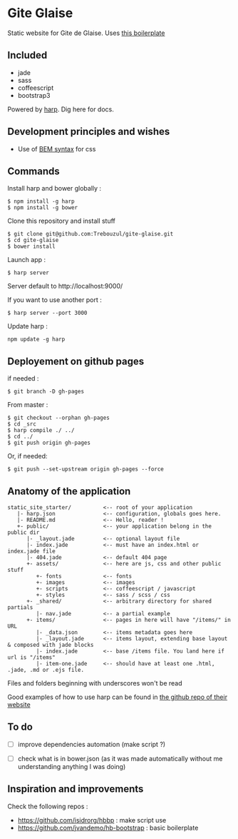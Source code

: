 # Gite Glaise

Static website for Gite de Glaise.
Uses [this boilerplate](https://github.com/clairezed/static_site_starter)

## Included

* jade
* sass
* coffeescript
* bootstrap3

Powered by [harp](http://harpjs.com/). Dig here for docs.

## Development principles and wishes
- Use of [BEM syntax](http://csswizardry.com/2013/01/mindbemding-getting-your-head-round-bem-syntax/) for css

## Commands

Install harp and bower globally :
```ssh
$ npm install -g harp
$ npm install -g bower
```

Clone this repository and install stuff
```ssh
$ git clone git@github.com:Trebouzul/gite-glaise.git
$ cd gite-glaise
$ bower install
````

Launch app :
```ssh
$ harp server
```
Server default to http://localhost:9000/

If you want to use another port :
```ssh
$ harp server --port 3000
```

Update harp :
```ssh
npm update -g harp
```

## Deployement on github pages

if needed :
```ssh
$ git branch -D gh-pages
```
From master :
```ssh
$ git checkout --orphan gh-pages
$ cd _src
$ harp compile ./ ../
$ cd ../
$ git push origin gh-pages
```

Or, if needed:
```ssh
$ git push --set-upstream origin gh-pages --force
```


## Anatomy of the application

```
static_site_starter/          <-- root of your application
   |- harp.json               <-- configuration, globals goes here.
   |- README.md               <-- Hello, reader !
   +- public/                 <-- your application belong in the public dir
      |- _layout.jade         <-- optional layout file
      |- index.jade           <-- must have an index.html or index.jade file
      |- 404.jade             <-- default 404 page
      +- assets/              <-- here are js, css and other public stuff
         +- fonts             <-- fonts
         +- images            <-- images
         +- scripts           <-- coffeescript / javascript
         +- styles            <-- sass / scss / css
      +- _shared/             <-- arbitrary directory for shared partials
         |- nav.jade          <-- a partial example
      +- items/               <-- pages in here will have "/items/" in URL
         |- _data.json        <-- items metadata goes here
         |- _layout.jade      <-- items layout, extending base layout & composed with jade blocks
         |- index.jade        <-- base /items file. You land here if url is "/items"
         |- item-one.jade     <-- should have at least one .html,  .jade, .md or .ejs file.
```
Files and folders beginning with underscores won't be read

Good examples of how to use harp can be found in [the github repo of their website](https://github.com/harp/harpjs.com)


## To do
- [ ] improve dependencies automation (make script ?)
- [ ] check what is in bower.json (as it was made automatically without me understanding anything I was doing)


## Inspiration and improvements

Check the following repos :
- https://github.com/isidrorg/hbbp : make script use
- https://github.com/jvandemo/hb-bootstrap : basic boilerplate
